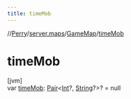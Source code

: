 ```yaml
---
title: timeMob
---
```

//[Perry](../../../index.html)/[server.maps](../index.html)/[GameMap](index.html)/[timeMob](time-mob.html)



# timeMob



[jvm]\
var [timeMob](time-mob.html): [Pair](https://kotlinlang.org/api/latest/jvm/stdlib/kotlin/-pair/index.html)&lt;[Int](https://kotlinlang.org/api/latest/jvm/stdlib/kotlin/-int/index.html)?, [String](https://kotlinlang.org/api/latest/jvm/stdlib/kotlin/-string/index.html)?&gt;? = null




